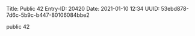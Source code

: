 Title: Public 42
Entry-ID: 20420
Date: 2021-01-10 12:34
UUID: 53ebd878-7d6c-5b9c-b447-80106084bbe2

public 42
